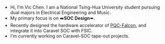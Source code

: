 - Hi, I’m Vic Chen. I am a National Tsing-Hua University student pursuing dual majors in Electrical Engineering and Music.
- My primary focus is on ➡️**SOC Design**⬅️.
- Recently designed the hardware accelerator of [PQC-Falcon](https://github.com/vic9112/PQC_Falcon), and integrate it into Caravel SOC with FSIC.
- I'm currently working on Caravel-SOC tape-out projects. 
<!---
vic9112/vic9112 is a ✨ special ✨ repository because its `README.md` (this file) appears on your GitHub profile.
You can click the Preview link to take a look at your changes.
--->
